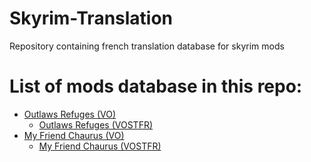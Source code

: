# Skyrim-Translation
Repository containing french translation database for skyrim mods


# List of mods database in this repo:

- [Outlaws Refuges (VO)](https://www.nexusmods.com/skyrimspecialedition/mods/8445)
	- [Outlaws Refuges (VOSTFR)](https://www.nexusmods.com/skyrimspecialedition/mods/70895)
- [My Friend Chaurus (VO)](https://www.nexusmods.com/skyrimspecialedition/mods/34247)
	- [My Friend Chaurus (VOSTFR)](https://www.nexusmods.com/skyrimspecialedition/mods/35740)
